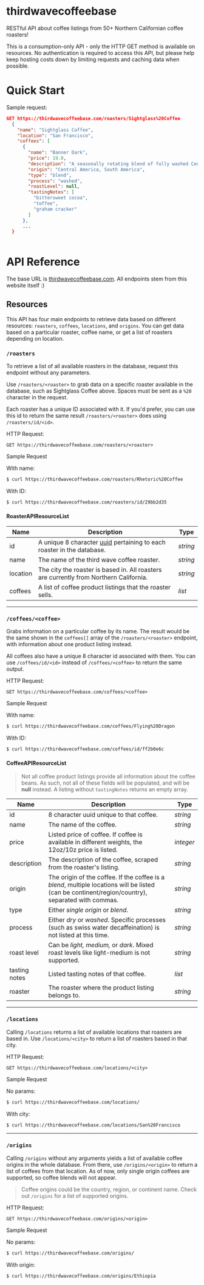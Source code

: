 # thirdwavecoffeebase
RESTful API about coffee listings from 50+ Northern Californian coffee roasters!

This is a consumption-only API - only the HTTP GET method is available on resources. No authentication is required to access this API, but please help keep hosting costs down by limiting requests and caching data when possible.

# Quick Start
Sample request:
```json
GET https://thirdwavecoffeebase.com/roasters/Sightglass%20Coffee
  {
    "name": "Sightglass Coffee", 
    "location": "San Francisco", 
    "coffees": [
      {
        "name": "Banner Dark", 
        "price": 19.0, 
        "description": "A seasonally rotating blend of fully washed Central and South American coffees sourced for their deep, full-bodied sweetness, attributes which respond beautifully to a more robust roast. Our Banner Dark Blend is meant to appeal to those who enjoy a deeper, richer flavor. Dark chocolate and brown sugar meet rich undertones of vanilla and maple, with a heavier body and lower acidity in the cup.", 
        "origin": "Central America, South America", 
        "type": "blend", 
        "process": "washed", 
        "roastLevel": null, 
        "tastingNotes": [
          "bittersweet cocoa", 
          "toffee", 
          "graham cracker"
        ]
      }, 
      ...
  }
  
```
# API Reference
The base URL is [thirdwavecoffeebase.com](https://thirdwavecoffeebase.com). All endpoints stem from this website itself :)

## Resources
This API has four main endpoints to retrieve data based on different resources: `roasters`, `coffees`, `locations`, and `origins`. You can get data based on a particular roaster, coffee name, or get a list of roasters depending on location.

### `/roasters`
To retrieve a list of all available roasters in the database, request this endpoint without any parameters.

Use `/roasters/<roaster>` to grab data on a specific roaster available in the database, such as Sightglass Coffee above. Spaces must be sent as a `%20` character in the request. 

Each roaster has a unique ID associated with it. If you'd prefer, you can use this id to return the same result `/roasters/<roaster>` does using `/roasters/id/<id>`.

HTTP Request:
```http
GET https://thirdwavecoffeebase.com/roasters/<roaster>
```

Sample Request

With name:
```bash
$ curl https://thirdwavecoffeebase.com/roasters/Rhetoric%20Coffee
```

With ID:
```bash
$ curl https://thirdwavecoffeebase.com/roasters/id/29bb2d35
```

#### RoasterAPIResourceList
| Name  | Description | Type |
| ------------- | ------------- | ------------- |
| id | A unique 8 character [uuid](https://docs.python.org/3/library/uuid.html) pertaining to each roaster in the database.  | *string* |
| name | The name of the third wave coffee roaster. | *string* |
| location | The city the roaster is based in. All roasters are currently from Northern California. | *string* |
| coffees | A list of coffee product listings that the roaster sells. | *list* |

---------------

### `/coffees/<coffee>`
Grabs information on a particular coffee by its name. The result would be the same shown in the `coffees[]` array of the `/roasters/<roaster>` endpoint, with information about one product listing instead.

All coffees also have a unique 8 character id associated with them. You can use `/coffees/id/<id>` instead of `/coffees/<coffee>` to return the same output.

HTTP Request:
```http
GET https://thirdwavecoffeebase.com/coffees/<coffee>
```

Sample Request

With name:
```bash
$ curl https://thirdwavecoffeebase.com/coffees/Flying%20Dragon
```

With ID:
```bash
$ curl https://thirdwavecoffeebase.com/coffees/id/ff2b0e6c
```

#### CoffeeAPIResourceList

> Not all coffee product listings provide all information about the coffee beans. As such, not all of these fields will be populated, and will be **null** instead. A listing without `tastingNotes` returns an empty array.

| Name  | Description | Type |
| ------------- | ------------- | ------------- |
| id | 8 character uuid unique to that coffee. | *string* |
| name | The name of the coffee. | *string* |
| price | Listed price of coffee. If coffee is available in different weights, the 12oz/10z price is listed.  | *integer* |
| description | The description of the coffee, scraped from the roaster's listing. | *string* 
| origin | The origin of the coffee. If the coffee is a *blend*, multiple locations will be listed (can be continent/region/country), separated with commas.  | *string* |
| type | Either *single origin* or *blend*. | *string* 
| process | Either *dry* or *washed*. Specific processes (such as swiss water decaffeination) is not listed at this time.  | *string* |
| roast level | Can be *light, medium,* or *dark*. Mixed roast levels like light-medium is not supported. | *string* 
| tasting notes | Listed tasting notes of that coffee.  | *list* |
| roaster | The roaster where the product listing belongs to. | *string* |

---------------

### `/locations`
Calling `/locations` returns a list of available locations that roasters are based in. Use `/locations/<city>` to return a list of roasters based in that city.

HTTP Request:
```http
GET https://thirdwavecoffeebase.com/locations/<city>
```
Sample Request

No params:
```bash
$ curl https://thirdwavecoffeebase.com/locations/
```

With city:
```bash
$ curl https://thirdwavecoffeebase.com/locations/San%20Francisco
```

---------------

### `/origins`
Calling `/origins` without any arguments yields a list of available coffee origins in the whole database. From there, use `/origins/<origin>` to return a list of coffees from that location. As of now, only single origin coffees are supported, so coffee blends will not appear.

> Coffee origins could be the country, region, or continent name. Check out `/origins` for a list of supported origins.

HTTP Request:
```http
GET https://thirdwavecoffeebase.com/origins/<origin>
```

Sample Request

No params:
```bash
$ curl https://thirdwavecoffeebase.com/origins/
```

With origin:
```bash
$ curl https://thirdwavecoffeebase.com/origins/Ethiopia
```
